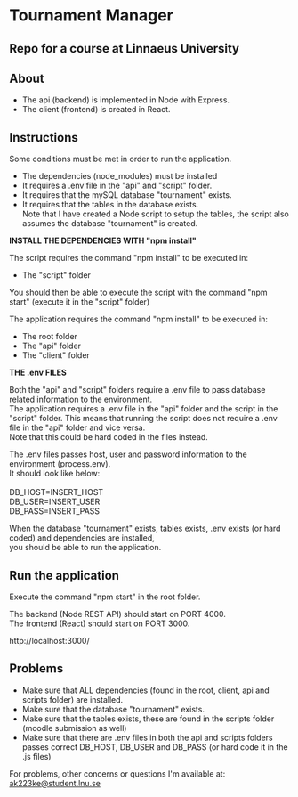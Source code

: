 # Tournament Manager

## Repo for a course at Linnaeus University

## About

- The api (backend) is implemented in Node with Express.
- The client (frontend) is created in React.

## Instructions

Some conditions must be met in order to run the application. 

- The dependencies (node_modules) must be installed
- It requires a .env file in the "api" and "script" folder.
- It requires that the mySQL database "tournament" exists.
- It requires that the tables in the database exists. <br>
Note that I have created a Node script to setup the tables, the script also assumes the database "tournament" is created.

**INSTALL THE DEPENDENCIES WITH "npm install"**

The script requires the command "npm install" to be executed in:

- The "script" folder

You should then be able to execute the script with the command "npm start" (execute it in the "script" folder)

The application requires the command "npm install" to be executed in:

- The root folder
- The "api" folder
- The "client" folder

**THE .env FILES**

Both the "api" and "script" folders require a .env file to pass database related information to the environment. 
<br>
The application requires a .env file in the "api" folder and the script in the "script" folder. 
This means that running the script does not require a .env file in the "api" folder and vice versa.
<br>
Note that this could be hard coded in the files instead. 

The .env files passes host, user and password information to the environment (process.env).
<br>
It should look like below:
<br>
<br>
DB_HOST=INSERT_HOST
<br>
DB_USER=INSERT_USER
<br>
DB_PASS=INSERT_PASS


When the database "tournament" exists, tables exists, .env exists (or hard coded) and dependencies are installed,
<br>
you should be able to run the application.

## Run the application

Execute the command "npm start" in the root folder. 

The backend (Node REST API) should start on PORT 4000.
<br>
The frontend (React) should start on PORT 3000.

http://localhost:3000/

## Problems

- Make sure that ALL dependencies (found in the root, client, api and scripts folder) are installed. 
- Make sure that the database "tournament" exists.
- Make sure that the tables exists, these are found in the scripts folder (moodle submission as well)
- Make sure that there are .env files in both the api and scripts folders passes correct DB_HOST, DB_USER and DB_PASS (or hard code it in the .js files)

For problems, other concerns or questions I'm available at: ak223ke@student.lnu.se